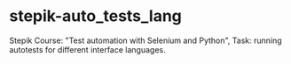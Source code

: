 # stepik-auto_tests_lang
Stepik Course: "Test automation with Selenium and Python", Task: running autotests for different interface languages.
